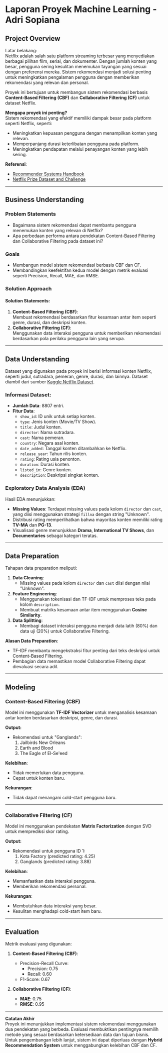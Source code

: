 # Laporan Proyek Machine Learning - Adri Sopiana

## Project Overview

Latar belakang:  
Netflix adalah salah satu platform streaming terbesar yang menyediakan berbagai pilihan film, serial, dan dokumenter. Dengan jumlah konten yang besar, pengguna sering kesulitan menemukan tayangan yang sesuai dengan preferensi mereka. Sistem rekomendasi menjadi solusi penting untuk meningkatkan pengalaman pengguna dengan memberikan rekomendasi yang relevan dan personal.  

Proyek ini bertujuan untuk membangun sistem rekomendasi berbasis **Content-Based Filtering (CBF)** dan **Collaborative Filtering (CF)** untuk dataset Netflix.  

**Mengapa proyek ini penting?**  
Sistem rekomendasi yang efektif memiliki dampak besar pada platform seperti Netflix, seperti:  
- Meningkatkan kepuasan pengguna dengan menampilkan konten yang relevan.
- Memperpanjang durasi keterlibatan pengguna pada platform.
- Meningkatkan pendapatan melalui penayangan konten yang lebih sering.

**Referensi**:  
- [Recommender Systems Handbook](https://link.springer.com/book/10.1007/978-1-4899-7637-6)  
- [Netflix Prize Dataset and Challenge](https://www.netflixprize.com/)  

---

## Business Understanding

### Problem Statements
- Bagaimana sistem rekomendasi dapat membantu pengguna menemukan konten yang relevan di Netflix?
- Apa perbedaan performa antara pendekatan Content-Based Filtering dan Collaborative Filtering pada dataset ini?

### Goals
- Membangun model sistem rekomendasi berbasis CBF dan CF.
- Membandingkan keefektifan kedua model dengan metrik evaluasi seperti Precision, Recall, MAE, dan RMSE.

### Solution Approach
#### Solution Statements:
1. **Content-Based Filtering (CBF)**:  
   Membuat rekomendasi berdasarkan fitur kesamaan antar item seperti genre, durasi, dan deskripsi konten.
2. **Collaborative Filtering (CF)**:  
   Menggunakan data interaksi pengguna untuk memberikan rekomendasi berdasarkan pola perilaku pengguna lain yang serupa.

---

## Data Understanding

Dataset yang digunakan pada proyek ini berisi informasi konten Netflix, seperti judul, sutradara, pemeran, genre, durasi, dan lainnya. Dataset diambil dari sumber [Kaggle Netflix Dataset]( https://www.kaggle.com/datasets/shivamb/netflix-shows).  

### Informasi Dataset:
- **Jumlah Data**: 8807 entri.
- **Fitur Data**:  
  - `show_id`: ID unik untuk setiap konten.
  - `type`: Jenis konten (Movie/TV Show).
  - `title`: Judul konten.
  - `director`: Nama sutradara.
  - `cast`: Nama pemeran.
  - `country`: Negara asal konten.
  - `date_added`: Tanggal konten ditambahkan ke Netflix.
  - `release_year`: Tahun rilis konten.
  - `rating`: Rating usia penonton.
  - `duration`: Durasi konten.
  - `listed_in`: Genre konten.
  - `description`: Deskripsi singkat konten.

### Exploratory Data Analysis (EDA)
Hasil EDA menunjukkan:
- **Missing Values**: Terdapat missing values pada kolom `director` dan `cast`, yang diisi menggunakan strategi `fillna` dengan string "Unknown".
- Distribusi rating memperlihatkan bahwa mayoritas konten memiliki rating **TV-MA** dan **PG-13**.
- Visualisasi genre menunjukkan **Drama**, **International TV Shows**, dan **Documentaries** sebagai kategori teratas.

---

## Data Preparation

Tahapan data preparation meliputi:
1. **Data Cleaning**:
   - Missing values pada kolom `director` dan `cast` diisi dengan nilai "Unknown".
2. **Feature Engineering**:
   - Menggunakan tokenisasi dan TF-IDF untuk memproses teks pada kolom `description`.
   - Membuat matriks kesamaan antar item menggunakan **Cosine Similarity**.
3. **Data Splitting**:
   - Membagi dataset interaksi pengguna menjadi data latih (80%) dan data uji (20%) untuk Collaborative Filtering.

**Alasan Data Preparation**:
- TF-IDF membantu mengekstraksi fitur penting dari teks deskripsi untuk Content-Based Filtering.
- Pembagian data memastikan model Collaborative Filtering dapat dievaluasi secara adil.

---

## Modeling

### Content-Based Filtering (CBF)
Model ini menggunakan **TF-IDF Vectorizer** untuk menganalisis kesamaan antar konten berdasarkan deskripsi, genre, dan durasi.

**Output:**
- Rekomendasi untuk "Ganglands":
  1. Jailbirds New Orleans  
  2. Earth and Blood  
  3. The Eagle of El-Se'eed  

**Kelebihan**:
- Tidak memerlukan data pengguna.
- Cepat untuk konten baru.  

**Kekurangan**:
- Tidak dapat menangani cold-start pengguna baru.

---

### Collaborative Filtering (CF)
Model ini menggunakan pendekatan **Matrix Factorization** dengan SVD untuk memprediksi skor rating.

**Output:**
- Rekomendasi untuk pengguna ID 1:
  1. Kota Factory (predicted rating: 4.25)  
  2. Ganglands (predicted rating: 3.88)  

**Kelebihan**:
- Memanfaatkan data interaksi pengguna.
- Memberikan rekomendasi personal.  

**Kekurangan**:
- Membutuhkan data interaksi yang besar.
- Kesulitan menghadapi cold-start item baru.

---

## Evaluation

Metrik evaluasi yang digunakan:
1. **Content-Based Filtering (CBF)**:
   - Precision-Recall Curve:
     - Precision: 0.75
     - Recall: 0.60
   - F1-Score: 0.67

2. **Collaborative Filtering (CF)**:
   - **MAE**: 0.75
   - **RMSE**: 0.95

---

**Catatan Akhir**  
Proyek ini menunjukkan implementasi sistem rekomendasi menggunakan dua pendekatan yang berbeda. Evaluasi membuktikan pentingnya memilih metode yang sesuai berdasarkan ketersediaan data dan tujuan bisnis. Untuk pengembangan lebih lanjut, sistem ini dapat diperluas dengan **Hybrid Recommendation System** untuk menggabungkan kelebihan CBF dan CF.
